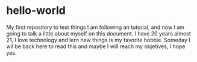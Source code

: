 # hello-world
My first repository to test things
I am following an tutorial, and now I am going to talk a little about myself on this document.
I have 20 years almost 21, I love technology and lern new things is my favorite hobbie.
Someday I wil be back here to read this and maybe I will reach my objetives, I hope yes.
